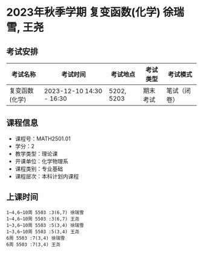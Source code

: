 # 2023年秋季学期 复变函数(化学) 徐瑞雪, 王尧




## 考试安排

| 考试名称 | 考试时间 | 考试地点 | 考试类型 | 考试模式 |
| -------- | -------- | -------- | -------- | -------- |
| 复变函数(化学) | 2023-12-10 14:30 - 16:30 | 5202, 5203 | 期末考试 | 笔试（闭卷） |





## 课程信息

- 课程号：MATH2501.01
- 学分：2
- 教学类型：理论课
- 开课单位：化学物理系
- 课程类别：专业基础
- 课程层次：本科计划内课程

## 上课时间

```
1~4,6~10周 5503 :3(6,7) 徐瑞雪
1~4,6~10周 5503 :3(6,7) 王尧
1~3,6~10周 5503 :5(3,4) 徐瑞雪
1~3,6~10周 5503 :5(3,4) 王尧
6周 5503 :7(3,4) 徐瑞雪
6周 5503 :7(3,4) 王尧
```

